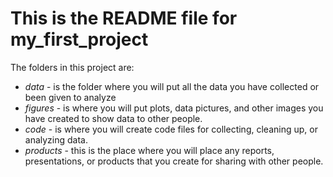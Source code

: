 # This is the README file for my_first_project
The folders in this project are:

* _data_ - is the folder where you will put all the data you have collected or been given to analyze
* _figures_ - is where you will put plots, data pictures, and other images you have created to show data to other people.
* _code_ - is where you will create code files for collecting, cleaning up, or analyzing data.
* _products_ - this is the place where you will place any reports, presentations, or products that you create for sharing with other people.